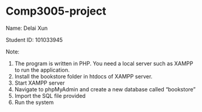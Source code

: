# Comp3005-project

Name: Delai Xun

Student ID: 101033945

Note:
  1.	The program is written in PHP. You need a local server such as XAMPP to run the application.
2.	Install the bookstore folder in htdocs of XAMPP server.
3.	Start XAMPP server 
4.	Navigate to phpMyAdmin and create a new database called “bookstore”
5.	Import the SQL file provided
6.	Run the system
